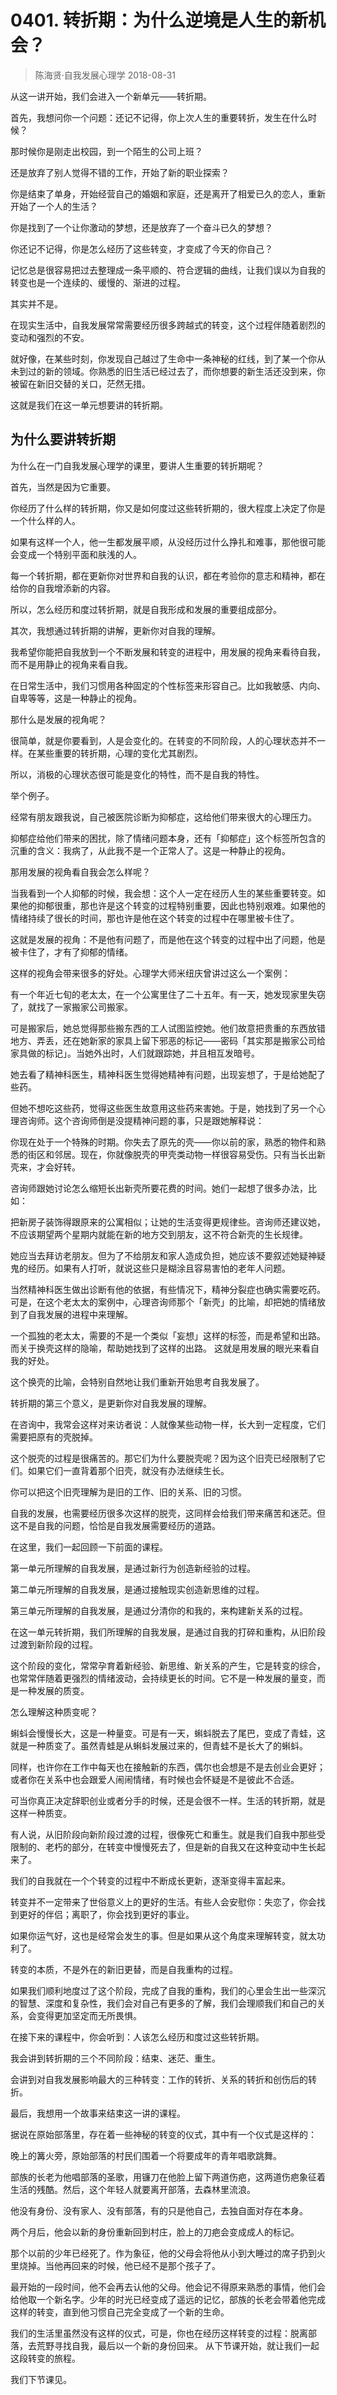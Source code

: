 # 0401. 转折期：为什么逆境是人生的新机会？
> 陈海贤·自我发展心理学
2018-08-31

从这一讲开始，我们会进入一个新单元——转折期。

首先，我想问你一个问题：还记不记得，你上次人生的重要转折，发生在什么时候？

那时候你是刚走出校园，到一个陌生的公司上班？

还是放弃了别人觉得不错的工作，开始了新的职业探索？

你是结束了单身，开始经营自己的婚姻和家庭，还是离开了相爱已久的恋人，重新开始了一个人的生活？

你是找到了一个让你激动的梦想，还是放弃了一个奋斗已久的梦想？

你还记不记得，你是怎么经历了这些转变，才变成了今天的你自己？

记忆总是很容易把过去整理成一条平顺的、符合逻辑的曲线，让我们误以为自我的转变也是一个连续的、缓慢的、渐进的过程。

其实并不是。

在现实生活中，自我发展常常需要经历很多跨越式的转变，这个过程伴随着剧烈的变动和强烈的不安。

就好像，在某些时刻，你发现自己越过了生命中一条神秘的红线，到了某一个你从未到过的新的领域。你熟悉的旧生活已经过去了，而你想要的新生活还没到来，你被留在新旧交替的关口，茫然无措。

这就是我们在这一单元想要讲的转折期。

## 为什么要讲转折期
为什么在一门自我发展心理学的课里，要讲人生重要的转折期呢？

首先，当然是因为它重要。

你经历了什么样的转折期，你又是如何度过这些转折期的，很大程度上决定了你是一个什么样的人。

如果有这样一个人，他一生都发展平顺，从没经历过什么挣扎和难事，那他很可能会变成一个特别平面和肤浅的人。

每一个转折期，都在更新你对世界和自我的认识，都在考验你的意志和精神，都在给你的自我增添新的内容。

所以，怎么经历和度过转折期，就是自我形成和发展的重要组成部分。

其次，我想通过转折期的讲解，更新你对自我的理解。

我希望你能把自我放到一个不断发展和转变的进程中，用发展的视角来看待自我，而不是用静止的视角来看自我。

在日常生活中，我们习惯用各种固定的个性标签来形容自己。比如我敏感、内向、自卑等等，这是一种静止的视角。

那什么是发展的视角呢？

很简单，就是你要看到，人是会变化的。在转变的不同阶段，人的心理状态并不一样。在某些重要的转折期，心理的变化尤其剧烈。

所以，消极的心理状态很可能是变化的特性，而不是自我的特性。

举个例子。

经常有朋友跟我说，自己被医院诊断为抑郁症，这给他们带来很大的心理压力。

抑郁症给他们带来的困扰，除了情绪问题本身，还有「抑郁症」这个标签所包含的沉重的含义：我病了，从此我不是一个正常人了。这是一种静止的视角。

那用发展的视角看自我会怎么样呢？

当我看到一个人抑郁的时候，我会想：这个人一定在经历人生的某些重要转变。如果他的抑郁很重，那也许是这个转变的过程特别重要，因此也特别艰难。如果他的情绪持续了很长的时间，那也许是他在这个转变的过程中在哪里被卡住了。

这就是发展的视角：不是他有问题了，而是他在这个转变的过程中出了问题，他是被卡住了，才有了抑郁的情绪。

这样的视角会带来很多的好处。心理学大师米纽庆曾讲过这么一个案例：

有一个年近七旬的老太太，在一个公寓里住了二十五年。有一天，她发现家里失窃了，就找了一家搬家公司搬家。

可是搬家后，她总觉得那些搬东西的工人试图监控她。他们故意把贵重的东西放错地方、弄丢，还在她新家的家具上留下邪恶的标记——密码「其实那是搬家公司给家具做的标记」。当她外出时，人们就跟踪她，并且相互发暗号。

她去看了精神科医生，精神科医生觉得她精神有问题，出现妄想了，于是给她配了些药。

但她不想吃这些药，觉得这些医生故意用这些药来害她。于是，她找到了另一个心理咨询师。这个咨询师倒是没提精神问题的事，只是跟她解释说：

你现在处于一个特殊的时期。你失去了原先的壳——你以前的家，熟悉的物件和熟悉的街区和邻居。现在，你就像脱壳的甲壳类动物一样很容易受伤。只有当长出新壳来，才会好转。

咨询师跟她讨论怎么缩短长出新壳所要花费的时间。她们一起想了很多办法，比如：

把新房子装饰得跟原来的公寓相似；让她的生活变得更规律些。咨询师还建议她，不应该期望两个星期内就能在新的地方交到朋友，这不符合新壳的生长规律。

她应当去拜访老朋友。但为了不给朋友和家人造成负担，她应该不要叙述她疑神疑鬼的经历。如果有人打听，就说这些只是糊涂且容易害怕的老年人问题。

当然精神科医生做出诊断有他的依据，有些情况下，精神分裂症也确实需要吃药。可是，在这个老太太的案例中，心理咨询师那个「新壳」的比喻，却把她的情绪放到了自我发展的进程中来理解。

一个孤独的老太太，需要的不是一个类似「妄想」这样的标签，而是希望和出路。而关于换壳这样的隐喻，帮助她找到了这样的出路。
这就是用发展的眼光来看自我的好处。

这个换壳的比喻，会特别自然地让我们重新开始思考自我发展了。

转折期的第三个意义，是更新你对自我发展的理解。

在咨询中，我常会这样对来访者说：人就像某些动物一样，长大到一定程度，它们需要把原有的壳脱掉。

这个脱壳的过程是很痛苦的。那它们为什么要脱壳呢？因为这个旧壳已经限制了它们。如果它们一直背着那个旧壳，就没有办法继续生长。

你可以把这个旧壳理解为是旧的工作、旧的关系、旧的习惯。

自我的发展，也需要经历很多次这样的脱壳，这同样会给我们带来痛苦和迷茫。但这不是自我的问题，恰恰是自我发展需要经历的道路。

在这里，我们一起回顾一下前面的课程。

第一单元所理解的自我发展，是通过新行为创造新经验的过程。

第二单元所理解的自我发展，是通过接触现实创造新思维的过程。

第三单元所理解的自我发展，是通过分清你的和我的，来构建新关系的过程。

在这一单元转折期，我们所理解的自我发展，是通过自我的打碎和重构，从旧阶段过渡到新阶段的过程。

这个阶段的变化，常常孕育着新经验、新思维、新关系的产生，它是转变的综合，也常常伴随着更强烈的情绪波动，会持续更长的时间。它不是一种发展的量变，而是一种发展的质变。

怎么理解这种质变呢？

蝌蚪会慢慢长大，这是一种量变。可是有一天，蝌蚪脱去了尾巴，变成了青蛙，这就是一种质变了。虽然青蛙是从蝌蚪发展过来的，但青蛙不是长大了的蝌蚪。

同样，也许你在工作中每天也在接触新的东西，偶尔也会想是不是去创业会更好；或者你在关系中也会跟爱人闹闹情绪，有时候也会怀疑是不是彼此不合适。

可当你真正决定辞职创业或者分手的时候，还是会很不一样。生活的转折期，就是这样一种质变。

有人说，从旧阶段向新阶段过渡的过程，很像死亡和重生。就是我们自我中那些受限制的、老朽的部分，在转变中慢慢死去了，但是新的自我又在这种变动中生长起来了。

我们的自我就在一个个转变的过程中不断成长更新，逐渐变得丰富起来。

转变并不一定带来了世俗意义上的更好的生活。有些人会安慰你：失恋了，你会找到更好的伴侣；离职了，你会找到更好的事业。

如果你运气好，这也是经常会发生的事。但是如果从这个角度来理解转变，就太功利了。

转变的本质，不是外在的新旧更替，而是自我重构的过程。

如果我们顺利地度过了这个阶段，完成了自我的重构，我们的心里会生出一些深沉的智慧、深度和复杂性，我们会对自己有更多的了解，我们会理顺我们和自己的关系，会变得更加坚定而无所畏惧。

在接下来的课程中，你会听到：人该怎么经历和度过这些转折期。

我会讲到转折期的三个不同阶段：结束、迷茫、重生。

会讲到对自我发展影响最大的三种转变：工作的转折、关系的转折和创伤后的转折。

最后，我想用一个故事来结束这一讲的课程。

据说在原始部落里，存在着一些神秘的转变的仪式，其中有一个仪式是这样的：

晚上的篝火旁，原始部落的村民们围着一个将要成年的青年唱歌跳舞。

部族的长老为他唱部落的圣歌，用镰刀在他脸上留下两道伤疤，这两道伤疤象征着生活的残酷。然后，这个年轻人就要离开部落，去森林里流浪。

他没有身份、没有家人、没有部落，有的只是他自己，去独自面对存在本身。

两个月后，他会以新的身份重新回到村庄，脸上的刀疤会变成成人的标记。

那个以前的少年已经死了。作为象征，他的父母会将他从小到大睡过的席子扔到火里烧掉。当他再回来的时候，他已经不是那个孩子了。

最开始的一段时间，他不会再去认他的父母。他会记不得原来熟悉的事情，他们会给他取一个新名字。少年的时光已经变成了遥远的记忆，部族的长老会带着他完成这样的转变，直到他习惯自己完全变成了一个新的生命。

我们的生活里虽然没有这样的仪式，可是，你也在经历这样转变的过程：脱离部落，去荒野寻找自我，最后以一个新的身份回来。
从下节课开始，就让我们一起这段转变的旅程。

我们下节课见。



